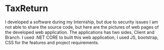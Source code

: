 # TaxReturn
I developed a software during my Internship, but due to security issues I am not able to share the source code, but here are the pictures of web pages of the developed web application.
The applications has two sides, Client and Branch.
I used .NET CORE to built this web application, I used JS, bootstrap, CSS for the features and project requirements.
